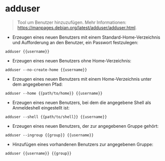 # adduser

> Tool um Benutzer hinzuzufügen.
> Mehr Informationen: <https://manpages.debian.org/latest/adduser/adduser.html>.

- Erzeugen eines neuen Benutzers mit einem Standard-Home-Verzeichnis und Aufforderung an den Benutzer, ein Passwort festzulegen:

`adduser {{username}}`

- Erzeugen eines neuen Benutzers ohne Home-Verzeichnis:

`adduser --no-create-home {{username}}`

- Erzeugen eines neuen Benutzers mit einem Home-Verzeichnis unter dem angegebenen Pfad:

`adduser --home {{path/to/home}} {{username}}`

- Erzeugen eines neuen Benutzers, bei dem die angegebene Shell als Anmeldeshell eingestellt ist:

`adduser --shell {{path/to/shell}} {{username}}`

- Erzeugen eines neuen Benutzers, der zur angegebenen Gruppe gehört:

`adduser --ingroup {{group}} {{username}}`

- Hinzufügen eines vorhandenen Benutzers zur angegebenen Gruppe:

`adduser {{username}} {{group}}`
